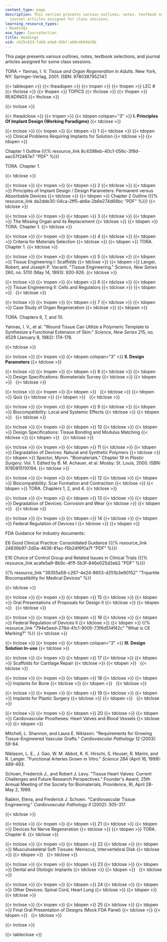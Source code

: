 ```yaml
---
content_type: page
description: This section presents various outlines, notes, textbook selections, and
  journal articles assigned for class sessions.
learning_resource_types:
- Readings
ocw_type: CourseSection
title: Readings
uid: cb25c623-fab8-e4a0-93bf-a60c4604b28b
---
```


This page presents various outlines, notes, textbook selections, and journal articles assigned for some class sessions.

TORA = Yannas, I. V. _Tissue and Organ Regeneration in Adults_. New York, NY: Springer-Verlag, 2001. ISBN: 9780387952147.

{{< tableopen >}}
{{< theadopen >}}
{{< tropen >}}
{{< thopen >}}
LEC #
{{< thclose >}}
{{< thopen >}}
TOPICS
{{< thclose >}}
{{< thopen >}}
READINGS
{{< thclose >}}

{{< trclose >}}

{{< theadclose >}}
{{< tropen >}}
{{< tdopen colspan="3" >}}
**I. Principles Of Implant Design (Working Paradigms)**
{{< tdclose >}}

{{< trclose >}}
{{< tropen >}}
{{< tdopen >}}
1
{{< tdclose >}}
{{< tdopen >}}
Clinical Problems Requiring Implants for Solution
{{< tdclose >}}
{{< tdopen >}}


Chapter 1 Outline ({{% resource_link 8c4398eb-40c1-056c-3f8d-aac57f2467e7 "PDF" %}})

TORA. Chapter 1.


{{< tdclose >}}

{{< trclose >}}
{{< tropen >}}
{{< tdopen >}}
2
{{< tdclose >}}
{{< tdopen >}}
Principles of Implant Design / Design Parameters: Permanent versus Absorbable Devices
{{< tdclose >}}
{{< tdopen >}}
Chapter 2 Outline ({{% resource_link da2dde30-04ca-2ff5-ab6e-2b6e274d68bc "PDF" %}})
{{< tdclose >}}

{{< trclose >}}
{{< tropen >}}
{{< tdopen >}}
3
{{< tdclose >}}
{{< tdopen >}}
The Missing Organ and its Replacement
{{< tdclose >}}
{{< tdopen >}}
TORA. Chapter 1.
{{< tdclose >}}

{{< trclose >}}
{{< tropen >}}
{{< tdopen >}}
4
{{< tdclose >}}
{{< tdopen >}}
Criteria for Materials Selection
{{< tdclose >}}
{{< tdopen >}}
TORA. Chapter 1.
{{< tdclose >}}

{{< trclose >}}
{{< tropen >}}
{{< tdopen >}}
5
{{< tdclose >}}
{{< tdopen >}}
Tissue Engineering I: Scaffolds
{{< tdclose >}}
{{< tdopen >}}
Langer, Robert, and Joseph P. Vacanti. "Tissue Engineering." _Science, New Series_ 260, no. 5110 (May 14, 1993): 920-926.
{{< tdclose >}}

{{< trclose >}}
{{< tropen >}}
{{< tdopen >}}
6
{{< tdclose >}}
{{< tdopen >}}
Tissue Engineering II: Cells and Regulators
{{< tdclose >}}
{{< tdopen >}}
 
{{< tdclose >}}

{{< trclose >}}
{{< tropen >}}
{{< tdopen >}}
7
{{< tdclose >}}
{{< tdopen >}}
Case Study of Organ Regeneration
{{< tdclose >}}
{{< tdopen >}}


TORA. Chapters 6, 7, and 10.

Yannas, I. V., et al. "Wound Tissue Can Utilize a Polymeric Template to Synthesize a Functional Extension of Skin." _Science, New Series_ 215, no. 4529 (January 8, 1982): 174-176.


{{< tdclose >}}

{{< trclose >}}
{{< tropen >}}
{{< tdopen colspan="3" >}}
**II. Design Parameters**
{{< tdclose >}}

{{< trclose >}}
{{< tropen >}}
{{< tdopen >}}
8
{{< tdclose >}}
{{< tdopen >}}
Design Specifications: Biomaterials Survey
{{< tdclose >}}
{{< tdopen >}}
 
{{< tdclose >}}

{{< trclose >}}
{{< tropen >}}
{{< tdopen >}}
 
{{< tdclose >}}
{{< tdopen >}}
Quiz
{{< tdclose >}}
{{< tdopen >}}
 
{{< tdclose >}}

{{< trclose >}}
{{< tropen >}}
{{< tdopen >}}
9
{{< tdclose >}}
{{< tdopen >}}
Biocompatibility: Local and Systemic Effects
{{< tdclose >}}
{{< tdopen >}}
 
{{< tdclose >}}

{{< trclose >}}
{{< tropen >}}
{{< tdopen >}}
10
{{< tdclose >}}
{{< tdopen >}}
Design Specifications: Tissue Bonding and Modulus Matching
{{< tdclose >}}
{{< tdopen >}}
 
{{< tdclose >}}

{{< trclose >}}
{{< tropen >}}
{{< tdopen >}}
11
{{< tdclose >}}
{{< tdopen >}}
Degradation of Devices: Natural and Synthetic Polymers
{{< tdclose >}}
{{< tdopen >}}
Spector, Myron. "Biomaterials." Chapter 19 in _Plastic Surgery_. Vol. 1. Edited by B. M. Achauer, et al. Mosby: St. Louis, 2000. ISBN: 9780815110194.
{{< tdclose >}}

{{< trclose >}}
{{< tropen >}}
{{< tdopen >}}
12
{{< tdclose >}}
{{< tdopen >}}
Biocompatibility: Scar Formation and Contraction
{{< tdclose >}}
{{< tdopen >}}
TORA. Chapters 1, 2, and 4.
{{< tdclose >}}

{{< trclose >}}
{{< tropen >}}
{{< tdopen >}}
13
{{< tdclose >}}
{{< tdopen >}}
Degradation of Devices: Corrosion and Wear
{{< tdclose >}}
{{< tdopen >}}
 
{{< tdclose >}}

{{< trclose >}}
{{< tropen >}}
{{< tdopen >}}
14
{{< tdclose >}}
{{< tdopen >}}
Federal Regulation of Devices I
{{< tdclose >}}
{{< tdopen >}}


FDA Guidance for Industry documents:

E6 Good Clinical Practice: Consolidated Guidance ({{% resource_link 24836b97-2d0a-4636-81ac-f5b24f6f0a7f "PDF" %}})

E10 Choice of Control Group and Related Issues in Clinical Trials ({{% resource_link acafe5a9-8b9c-4f1f-5b3f-846e025d3eb2 "PDF" %}})

{{% resource_link "39355a58-c267-4e24-8653-d251b3e90152" "Tripartite Biocompatibility for Medical Devices" %}}


{{< tdclose >}}

{{< trclose >}}
{{< tropen >}}
{{< tdopen >}}
15
{{< tdclose >}}
{{< tdopen >}}
Oral Presentations of Proposals for Design II
{{< tdclose >}}
{{< tdopen >}}
 
{{< tdclose >}}

{{< trclose >}}
{{< tropen >}}
{{< tdopen >}}
16
{{< tdclose >}}
{{< tdopen >}}
Federal Regulation of Devices II
{{< tdclose >}}
{{< tdopen >}}
{{% resource_link "794e5eed-278d-41c1-9005-73f6d514f42c" "What is CE Marking?" %}}
{{< tdclose >}}

{{< trclose >}}
{{< tropen >}}
{{< tdopen colspan="3" >}}
**III. Design Solution In-use**
{{< tdclose >}}

{{< trclose >}}
{{< tropen >}}
{{< tdopen >}}
17
{{< tdclose >}}
{{< tdopen >}}
Scaffolds for Cartilage Repair
{{< tdclose >}}
{{< tdopen >}}
 
{{< tdclose >}}

{{< trclose >}}
{{< tropen >}}
{{< tdopen >}}
18
{{< tdclose >}}
{{< tdopen >}}
Implants for Bone
{{< tdclose >}}
{{< tdopen >}}
 
{{< tdclose >}}

{{< trclose >}}
{{< tropen >}}
{{< tdopen >}}
19
{{< tdclose >}}
{{< tdopen >}}
Implants for Plastic Surgery
{{< tdclose >}}
{{< tdopen >}}
 
{{< tdclose >}}

{{< trclose >}}
{{< tropen >}}
{{< tdopen >}}
20
{{< tdclose >}}
{{< tdopen >}}
Cardiovascular Prostheses: Heart Valves and Blood Vessels
{{< tdclose >}}
{{< tdopen >}}


Mitchell, L. Shannon, and Laura E. Niklason. "Requirements for Growing Tissue-Engineered Vascular Grafts." _Cardiovascular Pathology_ 12 (2003): 59-64.

Niklason, L. E., J. Gao, W. M. Abbot, K. K. Hirschi, S. Houser, R. Marini, and R. Langer. "Functional Arteries Grown in Vitro." _Science_ 284 (April 16, 1999): 489-493.

Schoen, Frederick J., and Robert J. Levy. "Tissue Heart Valves: Current Challenges and Future Research Perspectives." Founder's Award, 25th Annual Meeting of the Society for Biomaterials, Providence, RI, April 28-May 2, 1999.

Rabkin, Elena, and Frederick J. Schoen. "Cardiovascular Tissue Engineering." _Cardiovascular Pathology II_ (2002): 305-317.


{{< tdclose >}}

{{< trclose >}}
{{< tropen >}}
{{< tdopen >}}
21
{{< tdclose >}}
{{< tdopen >}}
Devices for Nerve Regeneration
{{< tdclose >}}
{{< tdopen >}}
TORA. Chapter 6.
{{< tdclose >}}

{{< trclose >}}
{{< tropen >}}
{{< tdopen >}}
22
{{< tdclose >}}
{{< tdopen >}}
Musculoskeletal Soft Tissues: Meniscus, Intervertebral Disk
{{< tdclose >}}
{{< tdopen >}}
 
{{< tdclose >}}

{{< trclose >}}
{{< tropen >}}
{{< tdopen >}}
23
{{< tdclose >}}
{{< tdopen >}}
Dental and Otologic Implants
{{< tdclose >}}
{{< tdopen >}}
 
{{< tdclose >}}

{{< trclose >}}
{{< tropen >}}
{{< tdopen >}}
24
{{< tdclose >}}
{{< tdopen >}}
Other Devices: Spinal Cord, Heart Lung
{{< tdclose >}}
{{< tdopen >}}
 
{{< tdclose >}}

{{< trclose >}}
{{< tropen >}}
{{< tdopen >}}
25
{{< tdclose >}}
{{< tdopen >}}
Final Oral Presentation of Designs (Mock FDA Panel)
{{< tdclose >}}
{{< tdopen >}}
 
{{< tdclose >}}

{{< trclose >}}

{{< tableclose >}}
